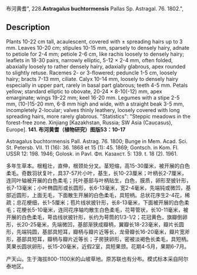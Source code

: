 布河黄耆",
228.**Astragalus buchtormensis** Pallas Sp. Astragal. 76. 1802.",

## Description
Plants 10-22 cm tall, acaulescent, covered with ± spreading hairs up to 3 mm. Leaves 10-20 cm; stipules 10-15 mm, sparsely to densely hairy, adnate to petiole for 2-4 mm; petiole 2-6 cm, like rachis loosely to densely hairy; leaflets in 18-30 pairs, narrowly elliptic, 5-12 × 2-4 mm, often folded, abaxially loosely to rather densely hairy, adaxially glabrous, apex rounded to slightly retuse. Racemes 2- or 3-flowered; peduncle 1-5 cm, loosely hairy; bracts 7-13 mm, ciliate. Calyx 10-14 mm, loosely to densely hairy especially in upper part, rarely in basal part glabrous; teeth 4-5 mm. Petals yellow; standard elliptic to obovate, 20-24 × 8-10(-12) mm, apex emarginate; wings 19-22 mm; keel 16-20 mm. Legumes with a stipe 2-5 mm, (10-)15-20 mm, 6-8 mm high and wide, with a straight beak 3-5 mm, incompletely 2-locular; valves thinly leathery, loosely covered with long spreading hairs, more rarely glabrous.
  "Statistics": "Steppic meadows in the forest-free zone. Xinjiang [Kazakhstan, Russia; SW Asia (Caucasus), Europe].
**141. 布河黄耆（植物研究）图版53：10-17**

Astragalus buchtormensis Pall. Astrag. 76. 1800; Bunge in Mem. Acad. Sci. St. Petersb. VII. 11 (16): 36. 1868 et 15 (1): 45. 1869; Gontsch. in Kom. Fl. USSR 12: 198. 1946; Golosk. in Pavl. Φπ. Казахст. 5: 139. t. 18 (2). 1961.

多年生草本。根粗壮，直伸，根颈处分叉。茎短缩，高15-30厘米，被开展的白色柔毛。奇数羽状复叶，具37-57片小叶，基生，长10-23厘米；叶柄长2-7厘米，连同叶轴被开展的白色柔毛；托叶基部与叶柄贴生，白色，膜质，卵形至披针形，长7-13毫米；小叶椭圆形或长圆形，长6-13毫米，宽2-4毫米，先端钝或微凹，基部近圆形，上面无毛，下面散生开展的白色柔毛，具短柄。总状花序生2-4花，稀疏；总花梗细，长1-5厘米；苞片线状披针形，长8-13毫米，下面被开展的白色柔毛；花梗长5-10毫米，连同花序轴均散生白色柔毛，花萼管状，长10-11毫米，被开展的白色柔毛，萼齿线状披针形，长约为萼筒的1/3-1/2；花冠黄色，旗瓣倒卵形，长20-25毫米，先端微凹，基部渐狭成瓣柄，翼瓣长18-23毫米，瓣片长圆形，先端钝圆，基部具短耳，瓣柄与瓣片近等长，龙骨瓣长16-20毫米，瓣片宽斧形，基部具短耳，瓣柄与瓣片近等长；子房狭卵形，密被淡褐色长柔毛，具短柄。荚果长圆状卵形，长15-20毫米，近假2室，具短果颈。花期4-5月，果期6-7月。

产天山。生于海拔800-1100米的山坡草地。原苏联也有分布。模式标本采自阿尔泰地区。
